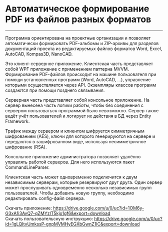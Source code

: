 # Автоматическое формирование PDF из файлов разных форматов
---
Программа ориентирована на проектные организации и позволяет автоматически формировать PDF-альбомы и ZIP-архивы для разделов документаций проекта из редактируемых файлов форматов Word, Excel, AutoCAD, Kompas3D, NanoCAD.

Это клиент-серверное приложение. Клиентская часть представляет собой WPF приложение с применением паттерна MVVM. 
Формирование PDF-файлов происходит на машине пользователя при помощи установленных программ (Word, AutoCAD, ...), управление которыми осуществляется через API. 
Экземпляры классов программ создаются при помощи позднего связывания.

Серверная часть представляет собой консольное приложение. На сервер вынесена часть логики работы, чтобы без соединения с сервером пользоваться программой было невозможно.
Сервер также ведёт учёт пользователей и логирует их действия в БД через Entity Framework.

Трафик между сервером и клиентом шифруется симметричным шифрованием (AES), ключи для которого генерируются на сервере и передаются в зашифрованном виде, используя несимметричное шифрование (RSA).

Консольное приложение администратора позволяет удалённо управлять работой серверов. Для него используются пакет CommandLineParser.

Клиентская часть может одновременно подключится к двум независимым серверам, которые резервируют друг друга.
Один сервер может прослушивать одновременно несколько независимых групп пользователей. 
Чтобы добавить новую группу, необходимо редактировать config-файл сервера.



Скачать приложение: https://drive.google.com/u/0/uc?id=1OM6y-G3xA1i3AvQ7-qZMYzlT5kjo1gf6&export=download  
Скачать пользовательскую инструкцию: https://drive.google.com/u/0/uc?id=1gLQItvUmkssP-gnpMVMHyEGXbGwnZ1IC&export=download
  
